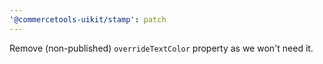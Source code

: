 ```yaml
---
'@commercetools-uikit/stamp': patch
---
```


Remove (non-published) `overrideTextColor` property as we won't need it.
